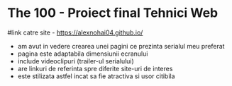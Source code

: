 # The 100 - Proiect final Tehnici Web
#link catre site - https://alexnohai04.github.io/

- am avut in vedere crearea unei pagini ce prezinta serialul meu preferat
- pagina este adaptabila dimensiunii ecranului
- include videoclipuri (trailer-ul serialului)
- are linkuri de referinta spre diferite site-uri de interes
- este stilizata astfel incat sa fie atractiva si usor citibila
